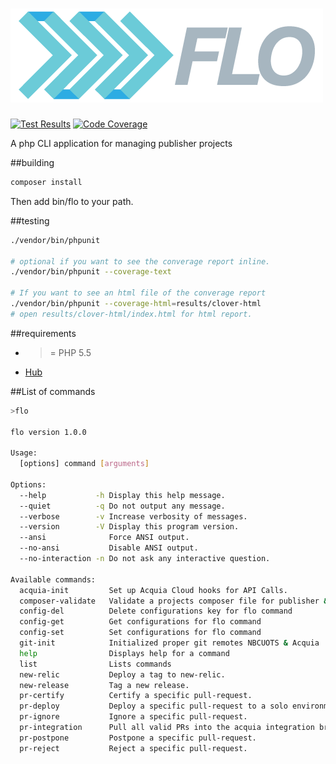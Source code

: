 # ![](logo.png)


[![Test Results](https://img.shields.io/badge/build-passing-brightgreen.svg)](http://ci.publisher7.com/job/flo/job/Flo-Analysis/lastCompletedBuild/testReport/)
[![Code Coverage](https://img.shields.io/badge/coverage-48.7-yellow.svg)](http://ci.publisher7.com/job/flo/job/Flo-Analysis/)

A php CLI application for managing publisher projects

##building

```php
composer install
```

Then add bin/flo to your path.


##testing

```sh
./vendor/bin/phpunit

# optional if you want to see the converage report inline.
./vendor/bin/phpunit --coverage-text

# If you want to see an html file of the converage report
./vendor/bin/phpunit --coverage-html=results/clover-html
# open results/clover-html/index.html for html report.
```

##requirements
* >= PHP 5.5
* [Hub](https://github.com/github/hub)

##List of commands
```bash
>flo

flo version 1.0.0

Usage:
  [options] command [arguments]

Options:
  --help           -h Display this help message.
  --quiet          -q Do not output any message.
  --verbose        -v Increase verbosity of messages.
  --version        -V Display this program version.
  --ansi              Force ANSI output.
  --no-ansi           Disable ANSI output.
  --no-interaction -n Do not ask any interactive question.

Available commands:
  acquia-init         Set up Acquia Cloud hooks for API Calls.
  composer-validate   Validate a projects composer file for publisher & flo
  config-del          Delete configurations key for flo command
  config-get          Get configurations for flo command
  config-set          Set configurations for flo command
  git-init            Initialized proper git remotes NBCUOTS & Acquia
  help                Displays help for a command
  list                Lists commands
  new-relic           Deploy a tag to new-relic.
  new-release         Tag a new release.
  pr-certify          Certify a specific pull-request.
  pr-deploy           Deploy a specific pull-request to a solo environment.
  pr-ignore           Ignore a specific pull-request.
  pr-integration      Pull all valid PRs into the acquia integration branch.
  pr-postpone         Postpone a specific pull-request.
  pr-reject           Reject a specific pull-request.
```
